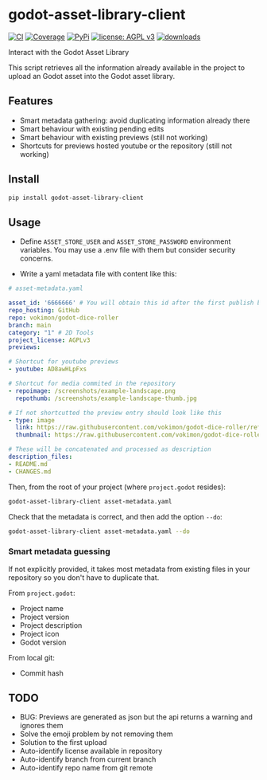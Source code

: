 # godot-asset-library-client

[![CI](https://github.com/vokimon/markdown-customblocks/actions/workflows/main.yml/badge.svg)](https://github.com/vokimon/godot-asset-library-client/actions/workflows/main.yml)
[![Coverage](https://img.shields.io/coveralls/vokimon/godot-asset-library-client/master.svg?style=flat-square&label=Coverage)](https://coveralls.io/r/vokimon/godot-asset-library-client)
[![PyPi](https://img.shields.io/pypi/v/godot-asset-library-client.svg?style=flat-square&label=PyPI)](https://pypi.org/project/godot-asset-library-client/)
[![license: AGPL v3](https://img.shields.io/badge/License-AGPL%20v3-blue.svg)](https://www.gnu.org/licenses/agpl-3.0)
[![downloads](https://img.shields.io/pypi/dm/godot-asset-library-client.svg?style=flat-square&label=PyPI%20Downloads)](https://pypi.org/project/godot-asset-library-client/)
<!--
[![image](https://img.shields.io/pypi/pyversions/godot-asset-library-client.svg?style=flat-square&label=Python%20Versions)](https://pypi.org/project/godot-asset-library-client/)
[![image](https://img.shields.io/pypi/implementation/markdown-customblocks.svg?style=flat-square&label=Python%20Implementations)](https://pypi.org/project/godot-asset-library-client/)
-->

Interact with the Godot Asset Library

This script retrieves all the information already available
in the project to upload an Godot asset into the Godot asset library.

## Features

- Smart metadata gathering: avoid duplicating information already there
- Smart behaviour with existing pending edits
- Smart behaviour with existing previews (still not working)
- Shortcuts for previews hosted youtube or the repository (still not working)

## Install

```bash
pip install godot-asset-library-client
```

## Usage

- Define `ASSET_STORE_USER` and `ASSET_STORE_PASSWORD` environment variables.
  You may use a .env file with them but consider security concerns.

- Write a yaml metadata file with content like this:

```yaml
# asset-metadata.yaml

asset_id: '6666666' # You will obtain this id after the first publish by hand
repo_hosting: GitHub
repo: vokimon/godot-dice-roller
branch: main
category: "1" # 2D Tools
project_license: AGPLv3
previews:

# Shortcut for youtube previews
- youtube: AD8awHLpFxs

# Shortcut for media commited in the repository
- repoimage: /screenshots/example-landscape.png
  repothumb: /screenshots/example-landscape-thumb.jpg

# If not shortcutted the preview entry should look like this
- type: image
  link: https://raw.githubusercontent.com/vokimon/godot-dice-roller/refs/heads/main/screenshots/example-portrait.png
  thumbnail: https://raw.githubusercontent.com/vokimon/godot-dice-roller/refs/heads/main/screenshots/example-portrait-thumb.jpg

# These will be concatenated and processed as description
description_files:
- README.md
- CHANGES.md
```

Then, from the root of your project (where `project.godot` resides):

```bash
godot-asset-library-client asset-metadata.yaml
```

Check that the metadata is correct, and then add the option `--do`:

```bash
godot-asset-library-client asset-metadata.yaml --do
```

### Smart metadata guessing

If not explicitly provided,
it takes most metadata from existing files in your repository
so you don't have to duplicate that.

From `project.godot`:

- Project name
- Project version
- Project description
- Project icon
- Godot version

From local git:

- Commit hash

## TODO

- BUG: Previews are generated as json but the api returns a warning and ignores them
- Solve the emoji problem by not removing them
- Solution to the first upload
- Auto-identify license available in repository
- Auto-identify branch from current branch
- Auto-identify repo name from git remote


